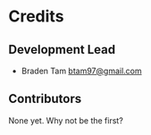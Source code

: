 # Credits


## Development Lead

* Braden Tam <btam97@gmail.com>

## Contributors

None yet. Why not be the first?
